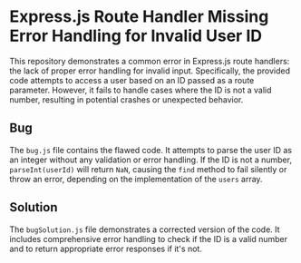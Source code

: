 # Express.js Route Handler Missing Error Handling for Invalid User ID

This repository demonstrates a common error in Express.js route handlers: the lack of proper error handling for invalid input.  Specifically, the provided code attempts to access a user based on an ID passed as a route parameter.  However, it fails to handle cases where the ID is not a valid number, resulting in potential crashes or unexpected behavior.

## Bug

The `bug.js` file contains the flawed code.  It attempts to parse the user ID as an integer without any validation or error handling.  If the ID is not a number, `parseInt(userId)` will return `NaN`, causing the `find` method to fail silently or throw an error, depending on the implementation of the `users` array.

## Solution

The `bugSolution.js` file demonstrates a corrected version of the code.  It includes comprehensive error handling to check if the ID is a valid number and to return appropriate error responses if it's not.